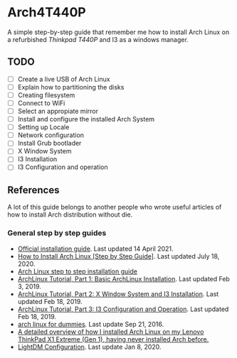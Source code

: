 # Arch4T440P

A simple step-by-step guide that remember me how to install Arch Linux on a refurbished *Thinkpad T440P* and I3 as a windows manager.

## TODO

- [ ] Create a live USB of Arch Linux
- [ ] Explain how to partitioning the disks
- [ ] Creating filesystem
- [ ] Connect to WiFi
- [ ] Select an appropiate mirror
- [ ] Install and configure the installed Arch System
- [ ] Setting up Locale
- [ ] Network configuration
- [ ] Install Grub bootlader
- [ ] X Window System
- [ ] I3 Installation
- [ ] I3 Configuration and operation

## References

A lot of this guide belongs to another people who wrote useful articles of how to install Arch distribution without die.


### General step by step guides

* [Official installation guide](https://wiki.archlinux.org/index.php/Installation_guide#Connect_to_the_internet). Last updated 14 April 2021.
* [How to Install Arch Linux [Step by Step Guide]](https://itsfoss.com/install-arch-linux/). Last updated July 18, 2020.
* [Arch Linux step to step installation guide](https://gist.github.com/eltonvs/d8977de93466552a3448d9822e265e38)
* [ArchLinux Tutorial, Part 1: Basic ArchLinux Installation](https://mudrii.medium.com/arch-linux-installation-on-hw-with-i3-windows-manager-part-1-5ef9751a0be). Last updated Feb 3, 2019.
* [ArchLinux Tutorial, Part 2: X Window System and I3 Installation](https://mudrii.medium.com/arch-linux-installation-on-hw-with-i3-windows-manager-part-2-x-window-system-and-i3-installation-86735e55a0a0). Last updated Feb 18, 2019.
* [ArchLinux Tutorial, Part 3: I3 Configuration and Operation](https://mudrii.medium.com/archlinux-tutorial-part-3-i3-configuration-and-operation-9cd6dc90e524). Last updated Feb 18, 2019.
* [arch linux for dummies](https://github.com/jieverson/dotfiles/wiki/arch-linux-for-dummies). Last update Sep 21, 2016.
* [A detailed overview of how I installed Arch Linux on my Lenovo ThinkPad X1 Extreme (Gen 1), having never installed Arch before.](https://gist.github.com/CodingCellist/05556e0cb6cde146fc3f70b578b73da3)
* [LightDM Configuration](https://christitus.com/lightdm-configuration/). Last update Jan 8, 2020.
